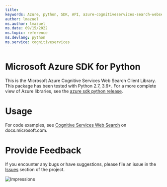 ```yaml
---
title: 
keywords: Azure, python, SDK, API, azure-cognitiveservices-search-websearch, cognitiveservices
author: lmazuel
ms.author: lmazuel
ms.date: 09/15/2022
ms.topic: reference
ms.devlang: python
ms.service: cognitiveservices
---
```

# Microsoft Azure SDK for Python

This is the Microsoft Azure Cognitive Services Web Search Client Library.
This package has been tested with Python 2.7, 3.6+.
For a more complete view of Azure libraries, see the [azure sdk python release](https://aka.ms/azsdk/python/all).


# Usage




For code examples, see [Cognitive Services Web Search](/python/api/overview/azure/cognitive-services) on docs.microsoft.com.


# Provide Feedback

If you encounter any bugs or have suggestions, please file an issue in the
[Issues](https://github.com/Azure/azure-sdk-for-python/issues)
section of the project. 


![Impressions](https://azure-sdk-impressions.azurewebsites.net/api/impressions/azure-sdk-for-python%2Fazure-cognitiveservices-search-websearch%2FREADME.png)


